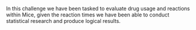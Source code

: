 In this challenge we have been tasked to evaluate drug usage and reactions within Mice, given the reaction times we have been able to conduct statistical research and produce logical results. 
